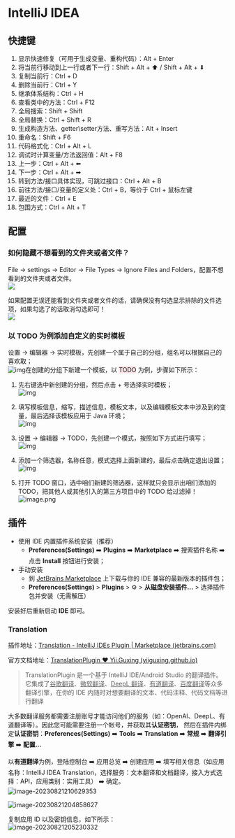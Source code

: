# IntelliJ IDEA

## 快捷键

1. 显示快速修复（可用于生成变量、重构代码）：Alt + Enter
2. 将当前行移动到上一行或者下一行：Shift + Alt + ⬆ / Shift + Alt + ⬇
3. 复制当前行：Ctrl + D
4. 删除当前行：Ctrl + Y
5. 继承体系结构：Ctrl + H
6. 查看类中的方法：Ctrl + F12
7. 全局搜索：Shift + Shift
8. 全局替换：Ctrl + Shift + R
9. 生成构造方法、getter\setter方法、重写方法：Alt + Insert
10. 重命名：Shift + F6
11. 代码格式化：Ctrl + Alt + L
12. 调试时计算变量/方法返回值：Alt + F8
13. 上一步：Ctrl + Alt + ⬅
14. 下一步：Ctrl + Alt + ➡
15. 转到方法/接口具体实现，可跳过接口：Ctrl + Alt + B
16. 前往方法/接口/变量的定义处：Ctrl + B，等价于 Ctrl + 鼠标左键
17. 最近的文件：Ctrl + E
18. 包围方式：Ctrl + Alt + T

## 配置

### 如何隐藏不想看到的文件夹或者文件？

File -> settings -> Editor -> File Types -> Ignore Files and Folders，配置不想看到的文件夹或者文件。<br />![](https://fastly.jsdelivr.net/gh/xihuanxiaorang/img/202308041718338.png)

如果配置无误还能看到文件夹或者文件的话，请确保没有勾选显示排除的文件选项，如果勾选了的话取消勾选即可！<br />![](https://fastly.jsdelivr.net/gh/xihuanxiaorang/img/202308041723979.png)

### 以 TODO 为例添加自定义的实时模板

设置 -> 编辑器 -> 实时模板，先创建一个属于自己的分组，组名可以根据自己的喜欢取；<br />![img](https://fastly.jsdelivr.net/gh/xihuanxiaorang/img/202308041706690.png)在创建的分组下新建一个模板，以 <span style="background-color: rgb(251, 228, 231);">TODO</span> 为例，步骤如下所示：

1. 先右键选中新创建的分组，然后点击 + 号选择实时模板；<br />![img](https://fastly.jsdelivr.net/gh/xihuanxiaorang/img/202308041707518.png)

2. 填写模板信息，缩写，描述信息，模板文本，以及编辑模板文本中涉及到的变量，最后选择该模板应用于 Java 环境；<br />![img](https://fastly.jsdelivr.net/gh/xihuanxiaorang/img/202308041707094.png)

3. 设置 -> 编辑器 -> TODO，先创建一个模式，按照如下方式进行填写；<br />![img](https://fastly.jsdelivr.net/gh/xihuanxiaorang/img/202308041707324.png)

4. 添加一个筛选器，名称任意，模式选择上面新建的，最后点击确定退出设置；<br />![img](https://fastly.jsdelivr.net/gh/xihuanxiaorang/img/202308041708909.png)

5. 打开 TODO 窗口，选中咱们新建的筛选器，这样就只会显示出咱们添加的 TODO，把其他人或其他引入的第三方项目中的 TODO 给过滤掉！<br />![image.png](https://fastly.jsdelivr.net/gh/xihuanxiaorang/img/202308041708006.png)

## 插件

- 使用 IDE 内置插件系统安装（推荐）
  - **Preferences(Settings)** ➡️ **Plugins** ➡️ **Marketplace** ➡️ 搜索插件名称 ➡️ 点击 **Install** 按钮进行安装；
- 手动安装
  - 到 [JetBrains Marketplace](https://plugins.jetbrains.com/) 上下载与你的 IDE 兼容的最新版本的插件包；
  - **Preferences(Settings)** > **Plugins** > ⚙ > **从磁盘安装插件...** > 选择插件包并安装（无需解压）

安装好后重新启动 **IDE** 即可。

### Translation

插件地址：[Translation - IntelliJ IDEs Plugin | Marketplace (jetbrains.com)](https://plugins.jetbrains.com/plugin/8579-translation)

官方文档地址：[TranslationPlugin ❤️ Yii.Guxing (yiiguxing.github.io)](https://yiiguxing.github.io/TranslationPlugin/#/)

> TranslationPlugin 是一个基于 IntelliJ IDE/Android Studio 的翻译插件。它集成了<u>谷歌翻译</u>、<u>微软翻译</u>、<u>DeepL 翻译</u>、<u>有道翻译</u>、<u>百度翻译</u>等众多翻译引擎，在你的 IDE 内随时对想要翻译的文本、代码注释、代码文档等进行翻译

大多数翻译服务都需要注册账号才能访问他们的服务（如：OpenAI、DeepL、有道翻译等）。因此您可能需要注册一个帐号，并获取其**认证密钥**， 然后在插件内绑定**认证密钥**：**Preferences(Settings)** ➡️ **Tools** ➡️ **Translation** ➡️ **常规** ➡️ **翻译引擎** ➡️  **配置...**

以**有道翻译**为例，登陆控制台 ➡️ 应用总览 ➡️ 创建应用 ➡️ 填写相关信息（如应用名称：IntelliJ IDEA Translation，选择服务：文本翻译和文档翻译，接入方式选择：API，应用类别：实用工具） ➡️ 确定。 <br />![image-20230821210629353](https://fastly.jsdelivr.net/gh/xihuanxiaorang/img/202308212106442.png)

![image-20230821204858627](https://fastly.jsdelivr.net/gh/xihuanxiaorang/img/202308212048685.png)

复制应用 ID 以及密钥信息，如下所示：<br />![image-20230821205230332](https://fastly.jsdelivr.net/gh/xihuanxiaorang/img/202308212052416.png)
